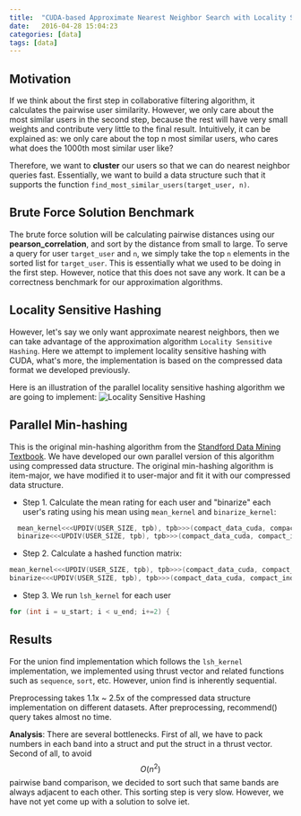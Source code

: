 ```yaml
---
title:  "CUDA-based Approximate Nearest Neighbor Search with Locality Sensitive Hashing"
date:   2016-04-28 15:04:23
categories: [data]
tags: [data]
---
```


## Motivation

If we think about the first step in collaborative filtering algorithm, it calculates the pairwise user similarity. However, we only care about the most similar users in the second step, because the rest will have very small weights and contribute very little to the final result. Intuitively, it can be explained as: we only care about the top n most similar users, who cares what does the 1000th most similar user like?

Therefore, we want to **cluster** our users so that we can do nearest neighbor queries fast. Essentially, we want to build a data structure such that it supports the function ```find_most_similar_users(target_user, n)```.

## Brute Force Solution Benchmark
The brute force solution will be calculating pairwise distances using our **pearson_correlation**, and sort by the distance from small to large. To serve a query for user ```target_user``` and ```n```, we simply take the top ```n``` elements in the sorted list for ```target_user```. This is essentially what we used to be doing in the first step. However, notice that this does not save any work. It can be a correctness benchmark for our approximation algorithms.

## Locality Sensitive Hashing
However, let's say we only want approximate nearest neighbors, then we can take advantage of the approximation algorithm ```Locality Sensitive Hashing```. Here we attempt to implement locality sensitive hashing with CUDA, what's more, the implementation is based on the compressed data format we developed previously.

Here is an illustration of the parallel locality sensitive hashing algorithm we are going to implement:
![Locality Sensitive Hashing]({{site.url}}/assets/lsh.svg "Logo Title Text 1")

## Parallel Min-hashing

This is the original min-hashing algorithm from the [Standford Data Mining Textbook](http://infolab.stanford.edu/~ullman/mmds/ch3.pdf). We have developed our own parallel version of this algorithm using compressed data structure. The original min-hashing algorithm is item-major, we have modified it to user-major and fit it with our compressed data structure.

- Step 1. Calculate the mean rating for each user and "binarize" each user's rating using his mean using ```mean_kernel``` and ```binarize_kernel```:


```c
  mean_kernel<<<UPDIV(USER_SIZE, tpb), tpb>>>(compact_data_cuda, compact_index_cuda, mean_cuda);
  binarize<<<UPDIV(USER_SIZE, tpb), tpb>>>(compact_data_cuda, compact_index_cuda, mean_cuda);
```
- Step 2. Calculate a hashed function matrix:

```c
mean_kernel<<<UPDIV(USER_SIZE, tpb), tpb>>>(compact_data_cuda, compact_index_cuda, mean_cuda);
binarize<<<UPDIV(USER_SIZE, tpb), tpb>>>(compact_data_cuda, compact_index_cuda, mean_cuda);
```

- Step 3. We run ```lsh_kernel``` for each user

```c
for (int i = u_start; i < u_end; i+=2) {                                                                              int item = compact_data[i];                                                                                         int rating = compact_data[i+1];                                                                                     if (rating == 0)                                                                                                      continue;                                                                                                         for (int j = 0; j < 100; j++) {                                                                                       // for all possible hash functions                                                                                  int hashed_item = hash[item * 100 + j];                                                                             sigs[tid * 100 + j] = min(sigs[tid * 100 + j], hashed_item);                                                      }                                                                                                                 }
```

## Results

For the union find implementation which follows the ```lsh_kernel``` implementation, we implemented using thrust vector and related functions such as ```sequence```, ```sort```, etc. However, union find is inherently sequential.

Preprocessing takes 1.1x ~ 2.5x of the compressed data structure implementation on different datasets. After preprocessing, recommend() query takes almost no time.

__Analysis__: There are several bottlenecks. First of all, we have to pack numbers in each band into a struct and put the struct in a thrust vector. Second of all, to avoid $$O(n^2)$$ pairwise band comparison, we decided to sort such that same bands are always adjacent to each other. This sorting step is very slow. However, we have not yet come up with a solution to solve iet.
